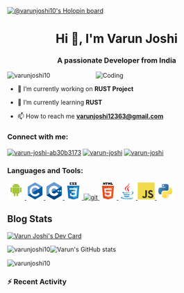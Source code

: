 [![@varunjoshi10's Holopin board](https://holopin.me/varunjoshi10)](https://holopin.io/@varunjoshi10)
<h1 align="center">Hi 👋, I'm Varun Joshi</h1>
<h3 align="center">A passionate Developer from India</h3>
<img align="right" alt="Coding" width="300" src="https://camo.githubusercontent.com/c1dcb74cc1c1835b1d716f5051499a2814c683c806b15f04b0eba492863703e9/68747470733a2f2f63646e2e6472696262626c652e636f6d2f75736572732f3733303730332f73637265656e73686f74732f363538313234332f6176656e746f2e676966">

<p align="left"> <img src="https://komarev.com/ghpvc/?username=varunjoshi10&label=Profile%20views&color=0e75b6&style=flat" alt="varunjoshi10" /> </p>


- 🔭 I’m currently working on **RUST Project**

- 🌱 I’m currently learning **RUST**

- 📫 How to reach me **varunjoshi12363@gmail.com**

<h3 align="left">Connect with me:</h3>
<p align="left">
<a href="https://linkedin.com/in/varun-joshi-ab30b3173" target="blank"><img align="center" src="https://raw.githubusercontent.com/rahuldkjain/github-profile-readme-generator/master/src/images/icons/Social/linked-in-alt.svg" alt="varun-joshi-ab30b3173" height="30" width="40" /></a>
<a href="https://twitter.com/_Varun_08" target="blank"><img align="center" src="https://cdn-icons-png.flaticon.com/512/124/124021.png" alt="varun-joshi" height="50" width="50" /></a>
  <a href="https://www.showwcase.com/varunjoshi" target="blank"><img align="center" src="https://avatars.githubusercontent.com/u/65175430?s=200&v=4" alt="varun-joshi" height="50" width="50" /></a>
</p>

<h3 align="left">Languages and Tools:</h3>
<p align="left"> <a href="https://developer.android.com" target="_blank" rel="noreferrer"> <img src="https://raw.githubusercontent.com/devicons/devicon/master/icons/android/android-original-wordmark.svg" alt="android" width="40" height="40"/> </a> <a href="https://www.cprogramming.com/" target="_blank" rel="noreferrer"> <img src="https://raw.githubusercontent.com/devicons/devicon/master/icons/c/c-original.svg" alt="c" width="40" height="40"/> </a> <a href="https://www.w3schools.com/cpp/" target="_blank" rel="noreferrer"> <img src="https://raw.githubusercontent.com/devicons/devicon/master/icons/cplusplus/cplusplus-original.svg" alt="cplusplus" width="40" height="40"/> </a> <a href="https://www.w3schools.com/css/" target="_blank" rel="noreferrer"> <img src="https://raw.githubusercontent.com/devicons/devicon/master/icons/css3/css3-original-wordmark.svg" alt="css3" width="40" height="40"/> </a> <a href="https://git-scm.com/" target="_blank" rel="noreferrer"> <img src="https://www.vectorlogo.zone/logos/git-scm/git-scm-icon.svg" alt="git" width="40" height="40"/> </a> <a href="https://www.w3.org/html/" target="_blank" rel="noreferrer"> <img src="https://raw.githubusercontent.com/devicons/devicon/master/icons/html5/html5-original-wordmark.svg" alt="html5" width="40" height="40"/> </a> <a href="https://www.java.com" target="_blank" rel="noreferrer"> <img src="https://raw.githubusercontent.com/devicons/devicon/master/icons/java/java-original.svg" alt="java" width="40" height="40"/> </a> <a href="https://developer.mozilla.org/en-US/docs/Web/JavaScript" target="_blank" rel="noreferrer"> <img src="https://raw.githubusercontent.com/devicons/devicon/master/icons/javascript/javascript-original.svg" alt="javascript" width="40" height="40"/> </a> <a href="https://www.python.org" target="_blank" rel="noreferrer"> <img src="https://raw.githubusercontent.com/devicons/devicon/master/icons/python/python-original.svg" alt="python" width="40" height="40"/> </a></p>


## Blog Stats
<a href="https://app.daily.dev/varunjoshi10"><img src="https://api.daily.dev/devcards/810a7f7483834c2f874440ef8b930f72.png?r=vwk" width="400" alt="Varun Joshi's Dev Card"/></a>

<p><img align="left" src="https://github-readme-stats.vercel.app/api/top-langs?username=varunjoshi10&show_icons=true&locale=en&layout=compact&theme=radical" alt="varunjoshi10" /></p>

![Varun's GitHub stats](https://github-readme-stats.vercel.app/api?username=varunjoshi10&show_icons=true&theme=radical)

<p><img align="center" src="https://github-readme-streak-stats.herokuapp.com/?user=varunjoshi10&theme=radical" alt="varunjoshi10" /></p>

### :zap: Recent Activity
<!--START_SECTION:activity-->

<!--END_SECTION:activity-->
